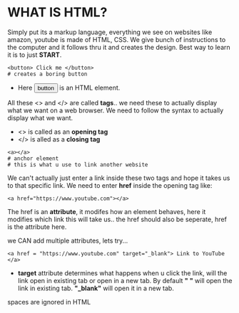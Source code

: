 # WHAT IS HTML? 

Simply put its a markup language, everything we see on websites like amazon, youtube is made of HTML, CSS. We give bunch of instructions to the computer and it follows thru it and creates the design. Best way to learn it is to just **START**. 

```
<button> Click me </button>
# creates a boring button
```
- Here <button>button</button> is an HTML element.

All these <> and </> are called **tags**.. we need these to actually display what we want on a web browser. We need to follow the syntax to actually display what we want.
  - <> is called as an **opening tag**
  - </> is alled as a **closing tag**

```
<a></a>
# anchor element
# this is what u use to link another website
```
We can't actually just enter a link inside these two tags and hope it takes us to that specific link.
We need to enter **href** inside the opening tag like: 

```
<a href="https://www.youtube.com"></a>
```
The href is an **attribute**, it modifes how an element behaves, here it modifies which link this will take us.. the href should also be seperate, href is the attribute here. 

we CAN add multiple attributes, lets try...

```
<a href = "https://www.youtube.com" target="_blank"> Link to YouTube </a>

```
- **target** attribute determines what happens when u click the link, will the link open in existing tab or open in a new tab. By default **" "** will open the link in existing tab. **"_blank"** will open it in a new tab.

spaces are ignored in HTML


